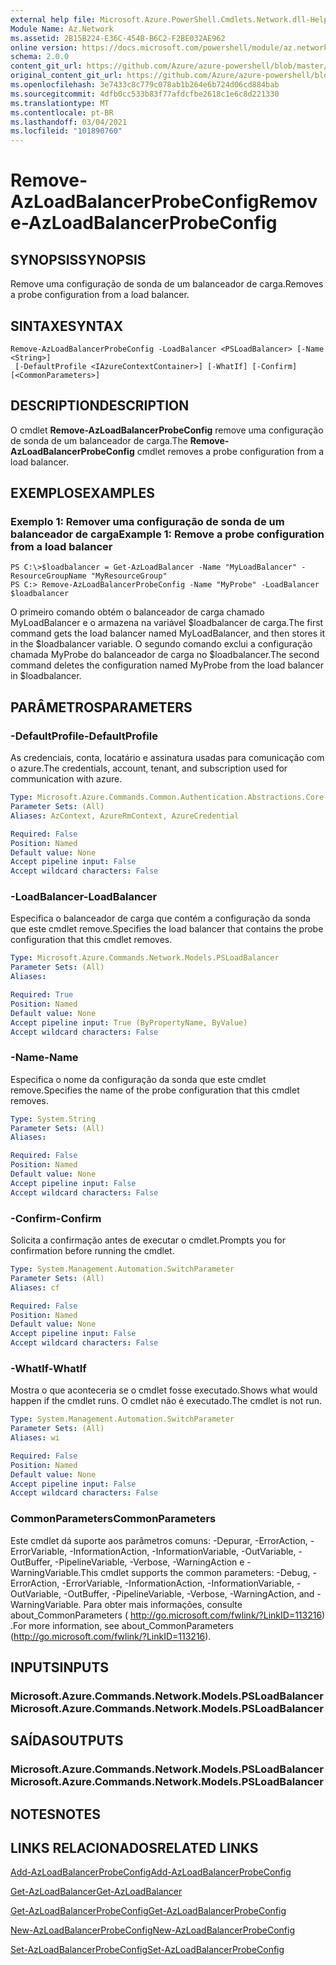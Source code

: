 ```yaml
---
external help file: Microsoft.Azure.PowerShell.Cmdlets.Network.dll-Help.xml
Module Name: Az.Network
ms.assetid: 2B15B224-E36C-454B-B6C2-F2BE032AE962
online version: https://docs.microsoft.com/powershell/module/az.network/remove-azloadbalancerprobeconfig
schema: 2.0.0
content_git_url: https://github.com/Azure/azure-powershell/blob/master/src/Network/Network/help/Remove-AzLoadBalancerProbeConfig.md
original_content_git_url: https://github.com/Azure/azure-powershell/blob/master/src/Network/Network/help/Remove-AzLoadBalancerProbeConfig.md
ms.openlocfilehash: 3e7433c8c779c078ab1b264e6b724d06cd884bab
ms.sourcegitcommit: 4dfb0cc533b83f77afdcfbe2618c1e6c8d221330
ms.translationtype: MT
ms.contentlocale: pt-BR
ms.lasthandoff: 03/04/2021
ms.locfileid: "101890760"
---
```

# <span data-ttu-id="ddaff-101">Remove-AzLoadBalancerProbeConfig</span><span class="sxs-lookup"><span data-stu-id="ddaff-101">Remove-AzLoadBalancerProbeConfig</span></span>

## <span data-ttu-id="ddaff-102">SYNOPSIS</span><span class="sxs-lookup"><span data-stu-id="ddaff-102">SYNOPSIS</span></span>
<span data-ttu-id="ddaff-103">Remove uma configuração de sonda de um balanceador de carga.</span><span class="sxs-lookup"><span data-stu-id="ddaff-103">Removes a probe configuration from a load balancer.</span></span>

## <span data-ttu-id="ddaff-104">SINTAXE</span><span class="sxs-lookup"><span data-stu-id="ddaff-104">SYNTAX</span></span>

```
Remove-AzLoadBalancerProbeConfig -LoadBalancer <PSLoadBalancer> [-Name <String>]
 [-DefaultProfile <IAzureContextContainer>] [-WhatIf] [-Confirm] [<CommonParameters>]
```

## <span data-ttu-id="ddaff-105">DESCRIPTION</span><span class="sxs-lookup"><span data-stu-id="ddaff-105">DESCRIPTION</span></span>
<span data-ttu-id="ddaff-106">O cmdlet **Remove-AzLoadBalancerProbeConfig** remove uma configuração de sonda de um balanceador de carga.</span><span class="sxs-lookup"><span data-stu-id="ddaff-106">The **Remove-AzLoadBalancerProbeConfig** cmdlet removes a probe configuration from a load balancer.</span></span>

## <span data-ttu-id="ddaff-107">EXEMPLOS</span><span class="sxs-lookup"><span data-stu-id="ddaff-107">EXAMPLES</span></span>

### <span data-ttu-id="ddaff-108">Exemplo 1: Remover uma configuração de sonda de um balanceador de carga</span><span class="sxs-lookup"><span data-stu-id="ddaff-108">Example 1: Remove a probe configuration from a load balancer</span></span>
```
PS C:\>$loadbalancer = Get-AzLoadBalancer -Name "MyLoadBalancer" -ResourceGroupName "MyResourceGroup"
PS C:> Remove-AzLoadBalancerProbeConfig -Name "MyProbe" -LoadBalancer $loadbalancer
```

<span data-ttu-id="ddaff-109">O primeiro comando obtém o balanceador de carga chamado MyLoadBalancer e o armazena na variável $loadbalancer de carga.</span><span class="sxs-lookup"><span data-stu-id="ddaff-109">The first command gets the load balancer named MyLoadBalancer, and then stores it in the $loadbalancer variable.</span></span>
<span data-ttu-id="ddaff-110">O segundo comando exclui a configuração chamada MyProbe do balanceador de carga no $loadbalancer.</span><span class="sxs-lookup"><span data-stu-id="ddaff-110">The second command deletes the configuration named MyProbe from the load balancer in $loadbalancer.</span></span>

## <span data-ttu-id="ddaff-111">PARÂMETROS</span><span class="sxs-lookup"><span data-stu-id="ddaff-111">PARAMETERS</span></span>

### <span data-ttu-id="ddaff-112">-DefaultProfile</span><span class="sxs-lookup"><span data-stu-id="ddaff-112">-DefaultProfile</span></span>
<span data-ttu-id="ddaff-113">As credenciais, conta, locatário e assinatura usadas para comunicação com o azure.</span><span class="sxs-lookup"><span data-stu-id="ddaff-113">The credentials, account, tenant, and subscription used for communication with azure.</span></span>

```yaml
Type: Microsoft.Azure.Commands.Common.Authentication.Abstractions.Core.IAzureContextContainer
Parameter Sets: (All)
Aliases: AzContext, AzureRmContext, AzureCredential

Required: False
Position: Named
Default value: None
Accept pipeline input: False
Accept wildcard characters: False
```

### <span data-ttu-id="ddaff-114">-LoadBalancer</span><span class="sxs-lookup"><span data-stu-id="ddaff-114">-LoadBalancer</span></span>
<span data-ttu-id="ddaff-115">Especifica o balanceador de carga que contém a configuração da sonda que este cmdlet remove.</span><span class="sxs-lookup"><span data-stu-id="ddaff-115">Specifies the load balancer that contains the probe configuration that this cmdlet removes.</span></span>

```yaml
Type: Microsoft.Azure.Commands.Network.Models.PSLoadBalancer
Parameter Sets: (All)
Aliases:

Required: True
Position: Named
Default value: None
Accept pipeline input: True (ByPropertyName, ByValue)
Accept wildcard characters: False
```

### <span data-ttu-id="ddaff-116">-Name</span><span class="sxs-lookup"><span data-stu-id="ddaff-116">-Name</span></span>
<span data-ttu-id="ddaff-117">Especifica o nome da configuração da sonda que este cmdlet remove.</span><span class="sxs-lookup"><span data-stu-id="ddaff-117">Specifies the name of the probe configuration that this cmdlet removes.</span></span>

```yaml
Type: System.String
Parameter Sets: (All)
Aliases:

Required: False
Position: Named
Default value: None
Accept pipeline input: False
Accept wildcard characters: False
```

### <span data-ttu-id="ddaff-118">-Confirm</span><span class="sxs-lookup"><span data-stu-id="ddaff-118">-Confirm</span></span>
<span data-ttu-id="ddaff-119">Solicita a confirmação antes de executar o cmdlet.</span><span class="sxs-lookup"><span data-stu-id="ddaff-119">Prompts you for confirmation before running the cmdlet.</span></span>

```yaml
Type: System.Management.Automation.SwitchParameter
Parameter Sets: (All)
Aliases: cf

Required: False
Position: Named
Default value: None
Accept pipeline input: False
Accept wildcard characters: False
```

### <span data-ttu-id="ddaff-120">-WhatIf</span><span class="sxs-lookup"><span data-stu-id="ddaff-120">-WhatIf</span></span>
<span data-ttu-id="ddaff-121">Mostra o que aconteceria se o cmdlet fosse executado.</span><span class="sxs-lookup"><span data-stu-id="ddaff-121">Shows what would happen if the cmdlet runs.</span></span> <span data-ttu-id="ddaff-122">O cmdlet não é executado.</span><span class="sxs-lookup"><span data-stu-id="ddaff-122">The cmdlet is not run.</span></span>

```yaml
Type: System.Management.Automation.SwitchParameter
Parameter Sets: (All)
Aliases: wi

Required: False
Position: Named
Default value: None
Accept pipeline input: False
Accept wildcard characters: False
```

### <span data-ttu-id="ddaff-123">CommonParameters</span><span class="sxs-lookup"><span data-stu-id="ddaff-123">CommonParameters</span></span>
<span data-ttu-id="ddaff-124">Este cmdlet dá suporte aos parâmetros comuns: -Depurar, -ErrorAction, -ErrorVariable, -InformationAction, -InformationVariable, -OutVariable, -OutBuffer, -PipelineVariable, -Verbose, -WarningAction e -WarningVariable.</span><span class="sxs-lookup"><span data-stu-id="ddaff-124">This cmdlet supports the common parameters: -Debug, -ErrorAction, -ErrorVariable, -InformationAction, -InformationVariable, -OutVariable, -OutBuffer, -PipelineVariable, -Verbose, -WarningAction, and -WarningVariable.</span></span> <span data-ttu-id="ddaff-125">Para obter mais informações, consulte about_CommonParameters ( http://go.microsoft.com/fwlink/?LinkID=113216) .</span><span class="sxs-lookup"><span data-stu-id="ddaff-125">For more information, see about_CommonParameters (http://go.microsoft.com/fwlink/?LinkID=113216).</span></span>

## <span data-ttu-id="ddaff-126">INPUTS</span><span class="sxs-lookup"><span data-stu-id="ddaff-126">INPUTS</span></span>

### <span data-ttu-id="ddaff-127">Microsoft.Azure.Commands.Network.Models.PSLoadBalancer</span><span class="sxs-lookup"><span data-stu-id="ddaff-127">Microsoft.Azure.Commands.Network.Models.PSLoadBalancer</span></span>

## <span data-ttu-id="ddaff-128">SAÍDAS</span><span class="sxs-lookup"><span data-stu-id="ddaff-128">OUTPUTS</span></span>

### <span data-ttu-id="ddaff-129">Microsoft.Azure.Commands.Network.Models.PSLoadBalancer</span><span class="sxs-lookup"><span data-stu-id="ddaff-129">Microsoft.Azure.Commands.Network.Models.PSLoadBalancer</span></span>

## <span data-ttu-id="ddaff-130">NOTES</span><span class="sxs-lookup"><span data-stu-id="ddaff-130">NOTES</span></span>

## <span data-ttu-id="ddaff-131">LINKS RELACIONADOS</span><span class="sxs-lookup"><span data-stu-id="ddaff-131">RELATED LINKS</span></span>

[<span data-ttu-id="ddaff-132">Add-AzLoadBalancerProbeConfig</span><span class="sxs-lookup"><span data-stu-id="ddaff-132">Add-AzLoadBalancerProbeConfig</span></span>](./Add-AzLoadBalancerProbeConfig.md)

[<span data-ttu-id="ddaff-133">Get-AzLoadBalancer</span><span class="sxs-lookup"><span data-stu-id="ddaff-133">Get-AzLoadBalancer</span></span>](./Get-AzLoadBalancer.md)

[<span data-ttu-id="ddaff-134">Get-AzLoadBalancerProbeConfig</span><span class="sxs-lookup"><span data-stu-id="ddaff-134">Get-AzLoadBalancerProbeConfig</span></span>](./Get-AzLoadBalancerProbeConfig.md)

[<span data-ttu-id="ddaff-135">New-AzLoadBalancerProbeConfig</span><span class="sxs-lookup"><span data-stu-id="ddaff-135">New-AzLoadBalancerProbeConfig</span></span>](./New-AzLoadBalancerProbeConfig.md)

[<span data-ttu-id="ddaff-136">Set-AzLoadBalancerProbeConfig</span><span class="sxs-lookup"><span data-stu-id="ddaff-136">Set-AzLoadBalancerProbeConfig</span></span>](./Set-AzLoadBalancerProbeConfig.md)


